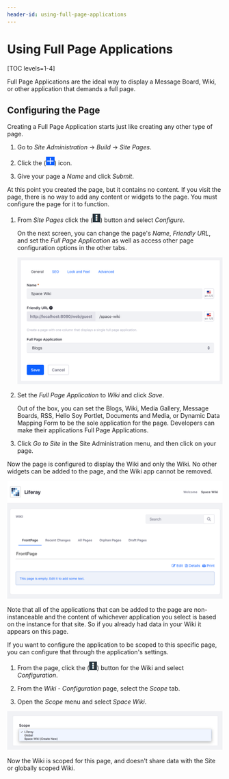 ```yaml
---
header-id: using-full-page-applications
---
```


# Using Full Page Applications

[TOC levels=1-4]

Full Page Applications are the ideal way to display a Message Board, Wiki, or
other application that demands a full page.

## Configuring the Page

Creating a Full Page Application starts just like creating any other type of 
page.

1.  Go to *Site Administration* &rarr; *Build* &rarr; *Site Pages*.

2.  Click the (![Add Page](../../../../../images/icon-add.png)) icon.

3.  Give your page a *Name* and click *Submit*.

At this point you created the page, but it contains no content. If you visit the
page, there is no way to add any content or widgets to the page. You must
configure the page for it to function.

1.  From *Site Pages* click the (![Options](../../../../../images/icon-options.png)) button and select 
    *Configure*.

    On the next screen, you can change the page's *Name*, *Friendly URL*, and 
    set the *Full Page Application* as well as access other page configuration
    options in the other tabs.
 
    ![Figure 1: The Full Page Application configuration page.](../../../../../images/full-page-app-configure.png)
 
2.  Set the *Full Page Application* to *Wiki* and click *Save*.

    Out of the box, you can set the Blogs, Wiki, Media Gallery, Message Boards,
    RSS, Hello Soy Portlet, Documents and Media, or Dynamic Data Mapping Form to
    be the sole application for the page. Developers can make their applications
    Full Page Applications.
 
3.  Click *Go to Site* in the Site Administration menu, and then click on your
    page.

Now the page is configured to display the Wiki and only the Wiki. No other 
widgets can be added to the page, and the Wiki app cannot be removed.

![Figure 2: The Wiki displayed as a Full Page Application.](../../../../../images/single-page-app-wiki.png)

Note that all of the applications that can be added to the page are
non-instanceable and the content of whichever application you select is based on
the instance for that site. So if you already had data in your Wiki it appears
on this page.

If you want to configure the application to be scoped to this specific page, you
can configure that through the application's settings.

1.  From the page, click the (![Options](../../../../../images/icon-options.png)) button for the Wiki and
    select *Configuration*.
 
2.  From the *Wiki - Configuration* page, select the *Scope* tab.

3.  Open the *Scope* menu and select *Space Wiki*.

![Figure 3: Configuring the scope.](../../../../../images/configuring-scope.png)

Now the Wiki is scoped for this page, and doesn't share data with the Site or
globally scoped Wiki.
